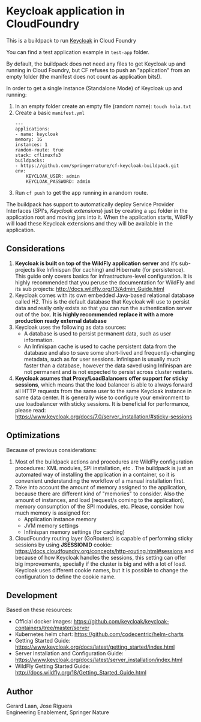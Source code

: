 # Keycloak application in CloudFoundry

This is a buildpack to run [Keycloak](https://www.keycloak.org) in
Cloud Foundry

You can find a test application example in `test-app` folder.

By default, the buildpack does not need any files to get Keycloak
up and running in Cloud Foundry, but CF refuses to push an 
"application" from an empty folder (the manifest does not count
as application bits!).

In order to get a single instance (Standalone Mode) of Keycloak up and running:

1. In an empty folder create an empty file (random name): `touch hola.txt`
2. Create a basic `manifest.yml`
    ```
    ---
    applications:
    - name: keycloak
    memory: 1G
    instances: 1
    random-route: true
    stack: cflinuxfs3
    buildpacks:
    - https://github.com/springernature/cf-keycloak-buildpack.git
    env:
        KEYCLOAK_USER: admin
        KEYCLOAK_PASSWORD: admin
    ```
3. Run `cf push` to get the app running in a random route.


The buildpack has support to automatically deploy Service Provider Interfaces (SPI's,
*Keycloak extensions*) just by creating a `spi` folder in the application root and
moving jars into it. When the application starts, WildFly will load these 
Keycloak extensions and they will be available in the application.

## Considerations

1. **Keycloak is built on top of the WildFly application server** and it’s sub-projects
like Infinispan (for caching) and Hibernate (for persistence). This guide only
covers basics for infrastructure-level configuration. It is highly recommended
that you peruse the documentation for WildFly and its sub projects: http://docs.wildfly.org/13/Admin_Guide.html
2. Keycloak comes with its own embedded Java-based relational database called H2. 
This is the default database that Keycloak will use to persist data and really
only exists so that you can run the authentication server out of the box. 
**It is highly recommended replace it with a more production ready external database**
3. Keycloak uses the following as data sources:
   * A database is used to persist permanent data, such as user information.
   * An Infinispan cache is used to cache persistent data from the database and
     also to save some short-lived and frequently-changing metadata, such as for
     user sessions. Infinispan is usually much faster than a database, however the
     data saved using Infinispan are not permanent and is not expected to persist
     across cluster restarts.
4. **Keycloak asumes that Proxy/LoadBalancers offer support for sticky sessions**, 
which means that the load balancer is able to always forward all HTTP requests
from the same user to the same Keycloak instance in same data center.
It is generally wise to configure your environment to use loadbalancer with
sticky sessions. It is beneficial for performance, please read:
https://www.keycloak.org/docs/7.0/server_installation/#sticky-sessions


## Optimizations

Because of previous considerations:

1. Most of the buildpack actions and procedures are WildFly configuration procedures:
   XML modules, SPI installation, etc . The buildpack is just an automated way of
   installing the application in a container, so it is convenient understanding
   the workflow of a manual installation first.
2. Take into account the amount of memory assigned to the application, because
   there are different kind of "memories" to consider. Also the amount of instances,
   and load (request/s coming to the application), memory consumption of the SPI modules,
   etc. Please, consider how much memory is assigned for:
   * Application instance memory
   * JVM memory settings
   * Infinispan memory settings (for caching)
3. CloudFoundry routing layer (GoRouters) is capable of performing sticky sessions
   by using **JSESSIONID** cookie: https://docs.cloudfoundry.org/concepts/http-routing.html#sessions
   and because of how Keycloak handles the sessions, this setting can
   offer big improvements, specially if the cluster is big and with a lot of load.
   Keycloak uses different cookie names, but it is possible to change the configuration
   to define the cookie name.


## Development

Based on these resources:

* Official docker images: https://github.com/keycloak/keycloak-containers/tree/master/server
* Kubernetes helm chart: https://github.com/codecentric/helm-charts
* Getting Started Guide: https://www.keycloak.org/docs/latest/getting_started/index.html
* Server Installation and Configuration Guide: https://www.keycloak.org/docs/latest/server_installation/index.html
* WildFly Getting Started Guide: http://docs.wildfly.org/18/Getting_Started_Guide.html


## Author

Gerard Laan, Jose Riguera  
Engineering Enablement, Springer Nature
